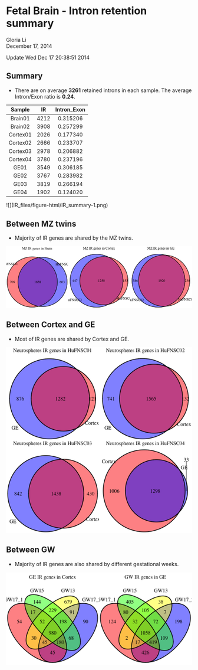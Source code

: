 # Fetal Brain - Intron retention summary
Gloria Li  
December 17, 2014  

Update Wed Dec 17 20:38:51 2014




## Summary 
  * There are on average __3261__ retained introns in each sample. The average Intron/Exon ratio is __0.24__.       
  
<table>
 <thead>
  <tr>
   <th style="text-align:center;"> Sample </th>
   <th style="text-align:center;"> IR </th>
   <th style="text-align:center;"> Intron_Exon </th>
  </tr>
 </thead>
<tbody>
  <tr>
   <td style="text-align:center;"> Brain01 </td>
   <td style="text-align:center;"> 4212 </td>
   <td style="text-align:center;"> 0.315206 </td>
  </tr>
  <tr>
   <td style="text-align:center;"> Brain02 </td>
   <td style="text-align:center;"> 3908 </td>
   <td style="text-align:center;"> 0.257299 </td>
  </tr>
  <tr>
   <td style="text-align:center;"> Cortex01 </td>
   <td style="text-align:center;"> 2026 </td>
   <td style="text-align:center;"> 0.177340 </td>
  </tr>
  <tr>
   <td style="text-align:center;"> Cortex02 </td>
   <td style="text-align:center;"> 2666 </td>
   <td style="text-align:center;"> 0.233707 </td>
  </tr>
  <tr>
   <td style="text-align:center;"> Cortex03 </td>
   <td style="text-align:center;"> 2978 </td>
   <td style="text-align:center;"> 0.206882 </td>
  </tr>
  <tr>
   <td style="text-align:center;"> Cortex04 </td>
   <td style="text-align:center;"> 3780 </td>
   <td style="text-align:center;"> 0.237196 </td>
  </tr>
  <tr>
   <td style="text-align:center;"> GE01 </td>
   <td style="text-align:center;"> 3549 </td>
   <td style="text-align:center;"> 0.306185 </td>
  </tr>
  <tr>
   <td style="text-align:center;"> GE02 </td>
   <td style="text-align:center;"> 3767 </td>
   <td style="text-align:center;"> 0.283982 </td>
  </tr>
  <tr>
   <td style="text-align:center;"> GE03 </td>
   <td style="text-align:center;"> 3819 </td>
   <td style="text-align:center;"> 0.266194 </td>
  </tr>
  <tr>
   <td style="text-align:center;"> GE04 </td>
   <td style="text-align:center;"> 1902 </td>
   <td style="text-align:center;"> 0.124020 </td>
  </tr>
</tbody>
</table>
![](IR_files/figure-html/IR_summary-1.png) 

## Between MZ twins  
* Majority of IR genes are shared by the MZ twins.     

![](IR_files/figure-html/IR_MZ-1.png) 

## Between Cortex and GE  
* Most of IR genes are shared by Cortex and GE.     

![](IR_files/figure-html/IR_neurospheres-1.png) 

## Between GW 
* Majority of IR genes are also shared by different gestational weeks.   

![](IR_files/figure-html/IR_GW-1.png) 



